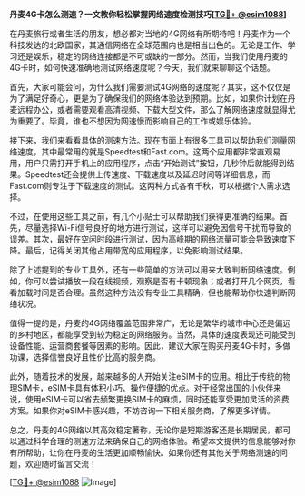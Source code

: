 **丹麦4G卡怎么测速？一文教你轻松掌握网络速度检测技巧[[TG💪+ @esim1088](https://t.me/s/esim1088)]**

在丹麦旅行或者生活的朋友，想必都对当地的4G网络有所期待吧！丹麦作为一个科技发达的北欧国家，其通信网络在全球范围内也是相当出色的。无论是工作、学习还是娱乐，稳定的网络连接都是不可或缺的一部分。然而，当我们使用丹麦的4G卡时，如何快速准确地测试网络速度呢？今天，我们就来聊聊这个话题。

首先，大家可能会问，为什么我们需要测试4G网络的速度呢？其实，这不仅仅是为了满足好奇心，更是为了确保我们的网络体验达到预期。比如，如果你计划在丹麦远程办公，或者需要观看高清视频、下载大型文件，那么了解网络速度就显得尤为重要了。毕竟，谁也不想因为网速慢而影响自己的工作或娱乐体验。

接下来，我们来看看具体的测速方法。现在市面上有很多工具可以帮助我们测量网络速度，其中最常用的就是Speedtest和Fast.com。这两个应用都非常直观易用，用户只需打开手机上的应用程序，点击“开始测试”按钮，几秒钟后就能得到结果。Speedtest还会提供上传速度、下载速度以及延迟时间等详细信息，而Fast.com则专注于下载速度的测试。这两种方式各有千秋，可以根据个人需求选择。

不过，在使用这些工具之前，有几个小贴士可以帮助我们获得更准确的结果。首先，尽量选择Wi-Fi信号良好的地方进行测试，这样可以避免因信号干扰而导致的误差。其次，最好在空闲时段进行测试，因为高峰期的网络流量可能会导致速度下降。最后，记得关闭其他占用带宽的应用程序，以免影响测试结果。

除了上述提到的专业工具外，还有一些简单的方法可以用来大致判断网络速度。例如，你可以尝试播放一段在线视频，观察是否有卡顿现象；或者打开几个网页，看看加载时间是否合理。虽然这种方法没有专业工具精确，但也能帮助你快速判断网络状况。

值得一提的是，丹麦的4G网络覆盖范围非常广，无论是繁华的城市中心还是偏远的乡村地区，都能享受到较为稳定的网络服务。当然，具体的速度表现还可能受到设备性能、运营商套餐等因素的影响。因此，建议大家在购买丹麦4G卡时，多做功课，选择信誉良好且性价比高的服务商。

此外，随着技术的发展，越来越多的人开始关注eSIM卡的应用。相比于传统的物理SIM卡，eSIM卡具有体积小巧、操作便捷的优点。对于经常出国的小伙伴来说，使用eSIM卡可以省去频繁更换SIM卡的麻烦，同时还能享受更加灵活的资费方案。如果你对eSIM卡感兴趣，不妨咨询一下相关服务商，了解更多详情。

总之，丹麦的4G网络以其高效稳定著称，无论你是短期游客还是长期居民，都可以通过科学合理的测速方法来确保自己的网络体验。希望本文提供的信息能够对你有所帮助，让你在丹麦的生活更加顺畅愉快。如果你还有其他关于网络测速的问题，欢迎随时留言交流！

[[TG💪+ @esim1088](https://t.me/s/esim1088) ![Image](https://i.postimg.cc/4NQfJmqS/Snipaste-2025-05-13-00-14-12.png)]